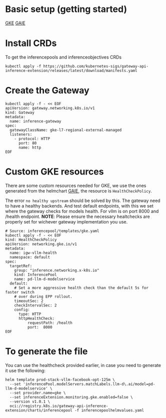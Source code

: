 # Basic setup (getting started)
[GKE](https://cloud.google.com/kubernetes-engine/docs/how-to/deploy-gke-inference-gateway#prepare-environment)
[GAIE](https://gateway-api-inference-extension.sigs.k8s.io/guides/)

# Install CRDs
To get the inferencepools and inferenceobjectives CRDs

```
kubectl apply -f https://github.com/kubernetes-sigs/gateway-api-inference-extension/releases/latest/download/manifests.yaml
```

# Create the Gateway

```
kubectl apply -f - << EOF
apiVersion: gateway.networking.k8s.io/v1
kind: Gateway
metadata:
  name: inference-gateway
spec:
  gatewayClassName: gke-l7-regional-external-managed
  listeners:
    - protocol: HTTP
      port: 80
      name: http
EOF
```

# Custom GKE resources
There are some custom resources needed for GKE, we use the ones generated from the helmchart [GAIE](https://github.com/kubernetes-sigs/gateway-api-inference-extension/blob/main/config/charts/inferencepool/values.yaml), the resource is `HealthCheckPolicy`.

The error `no healthy upstream` should be solved by this. The gateway need to have a healthy backends. And test default endpoints, with this we set where the gateway checks for models health. For vllm is on port 8000 and /health endpoint. 
**NOTE**: Please ensure the necessary healtchecks are properly set for wichever gateway implementation you use.


```
# Source: inferencepool/templates/gke.yaml
kubectl apply -f - << EOF
kind: HealthCheckPolicy
apiVersion: networking.gke.io/v1
metadata:
  name: igw-vllm-health
  namespace: default
spec:
  targetRef:
    group: "inference.networking.x-k8s.io"
    kind: InferencePool
    name: pd-llm-d-modelservice
  default:
    # Set a more aggressive health check than the default 5s for faster switch
    # over during EPP rollout.
    timeoutSec: 2
    checkIntervalSec: 2
    config:
      type: HTTP
      httpHealthCheck:
          requestPath: /health
          port:  8000
EOF
```

# To generate the file

You can use the healthcheck provided earlier, in case you need to generate it use the following:

```
helm template prod-stack-vllm-facebook-opt-125m \
  --set 'inferencePool.modelServers.matchLabels.llm-d\.ai/model=pd-llm-d-modelservice' \
  --set provider.name=gke \
  --set inferenceExtension.monitoring.gke.enabled=false \
  --version v1.0.1 \
  oci://registry.k8s.io/gateway-api-inference-extension/charts/inferencepool -f inferencepoolhelmvalues.yaml
```